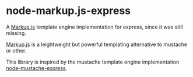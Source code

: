 node-markup.js-express
======================

A [Markup.js](https://github.com/adammark/Markup.js/) template engine implementation for express, since it was still missing.

[Markup.js](https://github.com/adammark/Markup.js/) is a leightweight but powerful templating alternative to mustache or other.

This library is inspired by the mustache template engine implementation [node-mustache-express](https://github.com/bryanburgers/node-mustache-express).
